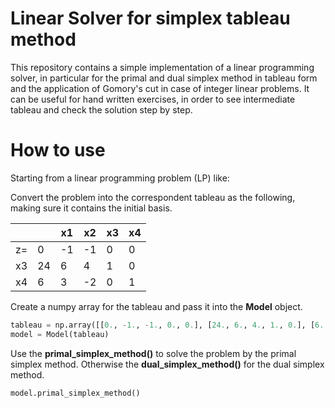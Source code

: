 # Linear Solver for simplex tableau method
This repository contains a simple implementation of a linear programming solver, in particular for the primal and dual simplex method in tableau form and the application of Gomory's cut in case of integer linear problems. It can be useful for hand written exercises, in order to see intermediate tableau and check the solution step by step.

# How to use
Starting from a linear programming problem (LP) like:

Convert the problem into the correspondent tableau as the following, making sure it contains the initial basis.

  |    |    | x1 | x2 | x3 | x4 |
  | -- | -- | -- | -- | -- | -- |
  | z= |  0 | -1 | -1 |  0 |  0 |
  | x3 | 24 |  6 |  4 |  1 |  0 |
  | x4 |  6 |  3 | -2 |  0 |  1 |

Create a numpy array for the tableau and pass it into the **Model** object.

```python
tableau = np.array([[0., -1., -1., 0., 0.], [24., 6., 4., 1., 0.], [6., 3., -2., 0., 1.]])
model = Model(tableau)
```

Use the **primal_simplex_method()** to solve the problem by the primal simplex method. Otherwise the **dual_simplex_method()** for the dual simplex method.

```python
model.primal_simplex_method()
```
